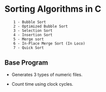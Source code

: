 # Sorting Algorithms in C

```
    1 - Bubble Sort
    2 - Optimized Bubble Sort
    3 - Selection Sort
    4 - Insertion Sort
    5 - Merge sort
    6 - In-Place Merge Sort (In Loco)
    7 - Quick Sort
```



## Base Program

* Generates 3 types of numeric files.

* Count time using clock cycles.

